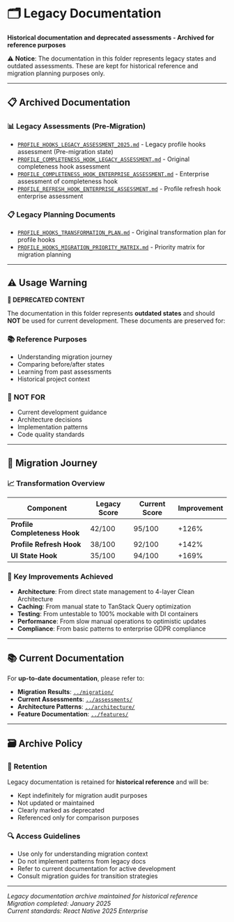 # 🗂️ Legacy Documentation

**Historical documentation and deprecated assessments - Archived for reference purposes**

⚠️ **Notice**: The documentation in this folder represents legacy states and outdated assessments. These are kept for historical reference and migration planning purposes only.

---

## 📋 Archived Documentation

### 📊 **Legacy Assessments (Pre-Migration)**
- [`PROFILE_HOOKS_LEGACY_ASSESSMENT_2025.md`](./PROFILE_HOOKS_LEGACY_ASSESSMENT_2025.md) - Legacy profile hooks assessment (Pre-migration state)
- [`PROFILE_COMPLETENESS_HOOK_LEGACY_ASSESSMENT.md`](./PROFILE_COMPLETENESS_HOOK_LEGACY_ASSESSMENT.md) - Original completeness hook assessment
- [`PROFILE_COMPLETENESS_HOOK_ENTERPRISE_ASSESSMENT.md`](./PROFILE_COMPLETENESS_HOOK_ENTERPRISE_ASSESSMENT.md) - Enterprise assessment of completeness hook
- [`PROFILE_REFRESH_HOOK_ENTERPRISE_ASSESSMENT.md`](./PROFILE_REFRESH_HOOK_ENTERPRISE_ASSESSMENT.md) - Profile refresh hook enterprise assessment

### 📋 **Legacy Planning Documents**
- [`PROFILE_HOOKS_TRANSFORMATION_PLAN.md`](./PROFILE_HOOKS_TRANSFORMATION_PLAN.md) - Original transformation plan for profile hooks
- [`PROFILE_HOOKS_MIGRATION_PRIORITY_MATRIX.md`](./PROFILE_HOOKS_MIGRATION_PRIORITY_MATRIX.md) - Priority matrix for migration planning

---

## ⚠️ Usage Warning

**🚨 DEPRECATED CONTENT**

The documentation in this folder represents **outdated states** and should **NOT** be used for current development. These documents are preserved for:

### 📚 **Reference Purposes**
- Understanding migration journey
- Comparing before/after states
- Learning from past assessments
- Historical project context

### 🚫 **NOT FOR**
- Current development guidance
- Architecture decisions
- Implementation patterns
- Code quality standards

---

## 🔄 Migration Journey

### 📈 **Transformation Overview**

| Component | Legacy Score | Current Score | Improvement |
|-----------|--------------|---------------|-------------|
| **Profile Completeness Hook** | 42/100 | 95/100 | +126% |
| **Profile Refresh Hook** | 38/100 | 92/100 | +142% |
| **UI State Hook** | 35/100 | 94/100 | +169% |

### 🎯 **Key Improvements Achieved**
- **Architecture**: From direct state management to 4-layer Clean Architecture
- **Caching**: From manual state to TanStack Query optimization
- **Testing**: From untestable to 100% mockable with DI containers
- **Performance**: From slow manual operations to optimistic updates
- **Compliance**: From basic patterns to enterprise GDPR compliance

---

## 📚 Current Documentation

For **up-to-date documentation**, please refer to:

- **Migration Results**: [`../migration/`](../migration/)
- **Current Assessments**: [`../assessments/`](../assessments/)
- **Architecture Patterns**: [`../architecture/`](../architecture/)
- **Feature Documentation**: [`../features/`](../features/)

---

## 🗃️ Archive Policy

### 📅 **Retention**
Legacy documentation is retained for **historical reference** and will be:
- Kept indefinitely for migration audit purposes
- Not updated or maintained
- Clearly marked as deprecated
- Referenced only for comparison purposes

### 🔍 **Access Guidelines**
- Use only for understanding migration context
- Do not implement patterns from legacy docs
- Refer to current documentation for active development
- Consult migration guides for transition strategies

---

*Legacy documentation archive maintained for historical reference*  
*Migration completed: January 2025*  
*Current standards: React Native 2025 Enterprise* 